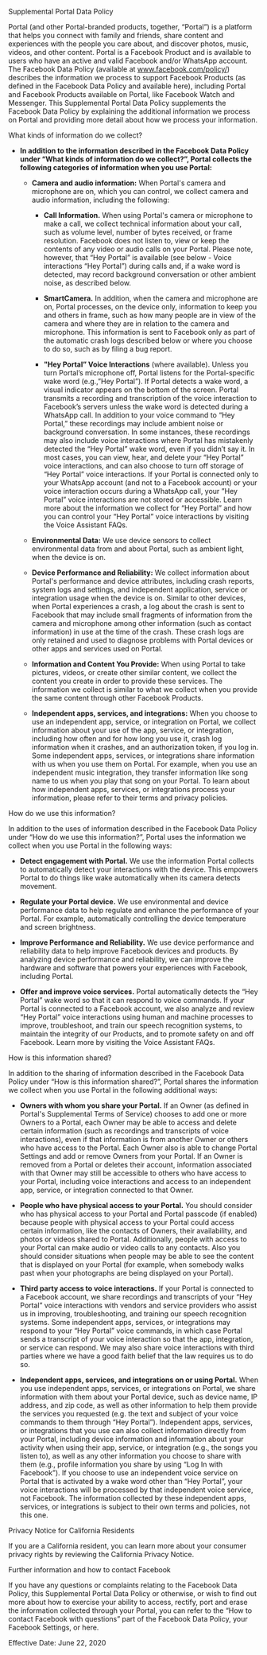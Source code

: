 Supplemental Portal Data Policy

Portal (and other Portal-branded products, together, “Portal”) is a platform that helps you connect with family and friends, share content and experiences with the people you care about, and discover photos, music, videos, and other content. Portal is a Facebook Product and is available to users who have an active and valid Facebook and/or WhatsApp account. The Facebook Data Policy (available at www.facebook.com/policy/) describes the information we process to support Facebook Products (as defined in the Facebook Data Policy and available here), including Portal and Facebook Products available on Portal, like Facebook Watch and Messenger. This Supplemental Portal Data Policy supplements the Facebook Data Policy by explaining the additional information we process on Portal and providing more detail about how we process your information.

What kinds of information do we collect?

*   **In addition to the information described in the Facebook Data Policy under “What kinds of information do we collect?”, Portal collects the following categories of information when you use Portal:**
    
    *   **Camera and audio information:** When Portal's camera and microphone are on, which you can control, we collect camera and audio information, including the following:
        
        *   **Call Information.** When using Portal's camera or microphone to make a call, we collect technical information about your call, such as volume level, number of bytes received, or frame resolution. Facebook does not listen to, view or keep the contents of any video or audio calls on your Portal. Please note, however, that “Hey Portal” is available (see below - Voice interactions “Hey Portal”) during calls and, if a wake word is detected, may record background conversation or other ambient noise, as described below.
            
        *   **SmartCamera.** In addition, when the camera and microphone are on, Portal processes, on the device only, information to keep you and others in frame, such as how many people are in view of the camera and where they are in relation to the camera and microphone. This information is sent to Facebook only as part of the automatic crash logs described below or where you choose to do so, such as by filing a bug report.
            
        *   **"Hey Portal” Voice Interactions** (where available). Unless you turn Portal’s microphone off, Portal listens for the Portal-specific wake word (e.g.,”Hey Portal”). If Portal detects a wake word, a visual indicator appears on the bottom of the screen. Portal transmits a recording and transcription of the voice interaction to Facebook’s servers unless the wake word is detected during a WhatsApp call. In addition to your voice command to “Hey Portal,” these recordings may include ambient noise or background conversation. In some instances, these recordings may also include voice interactions where Portal has mistakenly detected the “Hey Portal” wake word, even if you didn’t say it. In most cases, you can view, hear, and delete your “Hey Portal” voice interactions, and can also choose to turn off storage of “Hey Portal” voice interactions. If your Portal is connected only to your WhatsApp account (and not to a Facebook account) or your voice interaction occurs during a WhatsApp call, your ”Hey Portal” voice interactions are not stored or accessible. Learn more about the information we collect for “Hey Portal” and how you can control your “Hey Portal” voice interactions by visiting the Voice Assistant FAQs.
            
    *   **Environmental Data:** We use device sensors to collect environmental data from and about Portal, such as ambient light, when the device is on.
        
    *   **Device Performance and Reliability:** We collect information about Portal's performance and device attributes, including crash reports, system logs and settings, and independent application, service or integration usage when the device is on. Similar to other devices, when Portal experiences a crash, a log about the crash is sent to Facebook that may include small fragments of information from the camera and microphone among other information (such as contact information) in use at the time of the crash. These crash logs are only retained and used to diagnose problems with Portal devices or other apps and services used on Portal.
        
    *   **Information and Content You Provide:** When using Portal to take pictures, videos, or create other similar content, we collect the content you create in order to provide these services. The information we collect is similar to what we collect when you provide the same content through other Facebook Products.
        
    *   **Independent apps, services, and integrations:** When you choose to use an independent app, service, or integration on Portal, we collect information about your use of the app, service, or integration, including how often and for how long you use it, crash log information when it crashes, and an authorization token, if you log in. Some independent apps, services, or integrations share information with us when you use them on Portal. For example, when you use an independent music integration, they transfer information like song name to us when you play that song on your Portal. To learn about how independent apps, services, or integrations process your information, please refer to their terms and privacy policies.
        

How do we use this information?

In addition to the uses of information described in the Facebook Data Policy under “How do we use this information?”, Portal uses the information we collect when you use Portal in the following ways:

*   **Detect engagement with Portal.** We use the information Portal collects to automatically detect your interactions with the device. This empowers Portal to do things like wake automatically when its camera detects movement.
    
*   **Regulate your Portal device.** We use environmental and device performance data to help regulate and enhance the performance of your Portal. For example, automatically controlling the device temperature and screen brightness.
    
*   **Improve Performance and Reliability.** We use device performance and reliability data to help improve Facebook devices and products. By analyzing device performance and reliability, we can improve the hardware and software that powers your experiences with Facebook, including Portal.
    
*   **Offer and improve voice services.** Portal automatically detects the “Hey Portal” wake word so that it can respond to voice commands. If your Portal is connected to a Facebook account, we also analyze and review “Hey Portal” voice interactions using human and machine processes to improve, troubleshoot, and train our speech recognition systems, to maintain the integrity of our Products, and to promote safety on and off Facebook. Learn more by visiting the Voice Assistant FAQs.
    

How is this information shared?

In addition to the sharing of information described in the Facebook Data Policy under “How is this information shared?”, Portal shares the information we collect when you use Portal in the following additional ways:

*   **Owners with whom you share your Portal.** If an Owner (as defined in Portal's Supplemental Terms of Service) chooses to add one or more Owners to a Portal, each Owner may be able to access and delete certain information (such as recordings and transcripts of voice interactions), even if that information is from another Owner or others who have access to the Portal. Each Owner also is able to change Portal Settings and add or remove Owners from your Portal. If an Owner is removed from a Portal or deletes their account, information associated with that Owner may still be accessible to others who have access to your Portal, including voice interactions and access to an independent app, service, or integration connected to that Owner.
    
*   **People who have physical access to your Portal.** You should consider who has physical access to your Portal and Portal passcode (if enabled) because people with physical access to your Portal could access certain information, like the contacts of Owners, their availability, and photos or videos shared to Portal. Additionally, people with access to your Portal can make audio or video calls to any contacts. Also you should consider situations when people may be able to see the content that is displayed on your Portal (for example, when somebody walks past when your photographs are being displayed on your Portal).
    
*   **Third party access to voice interactions.** If your Portal is connected to a Facebook account, we share recordings and transcripts of your “Hey Portal” voice interactions with vendors and service providers who assist us in improving, troubleshooting, and training our speech recognition systems. Some independent apps, services, or integrations may respond to your “Hey Portal” voice commands, in which case Portal sends a transcript of your voice interaction so that the app, integration, or service can respond. We may also share voice interactions with third parties where we have a good faith belief that the law requires us to do so.
    
*   **Independent apps, services, and integrations on or using Portal.** When you use independent apps, services, or integrations on Portal, we share information with them about your Portal device, such as device name, IP address, and zip code, as well as other information to help them provide the services you requested (e.g. the text and subject of your voice commands to them through “Hey Portal”). Independent apps, services, or integrations that you use can also collect information directly from your Portal, including device information and information about your activity when using their app, service, or integration (e.g., the songs you listen to), as well as any other information you choose to share with them (e.g., profile information you share by using “Log In with Facebook”). If you choose to use an independent voice service on Portal that is activated by a wake word other than “Hey Portal”, your voice interactions will be processed by that independent voice service, not Facebook. The information collected by these independent apps, services, or integrations is subject to their own terms and policies, not this one.
    

Privacy Notice for California Residents

If you are a California resident, you can learn more about your consumer privacy rights by reviewing the California Privacy Notice.

Further information and how to contact Facebook

If you have any questions or complaints relating to the Facebook Data Policy, this Supplemental Portal Data Policy or otherwise, or wish to find out more about how to exercise your ability to access, rectify, port and erase the information collected through your Portal, you can refer to the “How to contact Facebook with questions” part of the Facebook Data Policy, your Facebook Settings, or here.

Effective Date: June 22, 2020